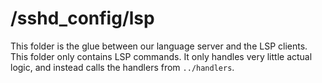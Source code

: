 # /sshd_config/lsp

This folder is the glue between our language server and the LSP
clients.
This folder only contains LSP commands.
It only handles very little actual logic, and instead calls
the handlers from `../handlers`.